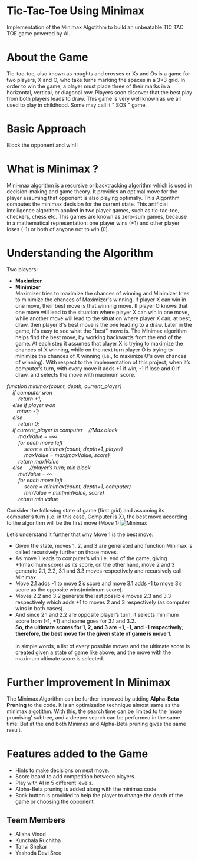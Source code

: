 # Tic-Tac-Toe Using Minimax
Implementation of the Minimax Algotithm to build an unbeatable TIC TAC TOE game powered by AI.

# About the Game
Tic-tac-toe, also known as noughts and crosses or Xs and Os is a game for two players, X and O, who take turns marking the spaces in a 3×3 grid. In order to win the game, a player must place three of their marks in a horizontal, vertical, or diagonal row. Players soon discover that the best play from both players leads to draw. This game is very well known as we all used to play in childhood. Some may call it " SOS " game.
# Basic Approach
Block the opponent and win!!
# What is Minimax ?
Mini-max algorithm is a recursive or backtracking algorithm which is used in decision-making and game theory. It provides an optimal move for the player assuming that opponent is also playing optimally. This Algorithm computes the minimax decision for the current state. This artificial intelligence algorithm applied in two player games, such as tic-tac-toe, checkers, chess etc. This games are known as zero-sum games, because in a mathematical representation: one player wins (+1) and other player loses (-1) or both of anyone not to win (0).
# Understanding the Algorithm
Two players: 
* **Maximizer**
* **Minimizer** <br/>
Maximizer tries to maximize the chances of winning and Minimizer tries to minimize the chances of Maximizer's winning.
If player X can win in one move, their best move is that winning move. If player O knows that one move will lead to the situation where player X can win in one move, while another move will lead to the situation where player X can, at best, draw, then player B's best move is the one leading to a draw. Later in the game, it's easy to see what the "best" move is. The Minimax algorithm helps find the best move, by working backwards from the end of the game. At each step it assumes that player X is trying to maximize the chances of X winning, while on the next turn player O is trying to minimize the chances of X winning (i.e., to maximize O's own chances of winning).
With respect to the implementation of this project, when it’s computer’s turn, with every move it adds +1 if win, -1 if lose and 0 if draw, and selects the move with maximum score.

*function minimax(count, depth, current_player)<br/>
&nbsp;&nbsp;&nbsp;&nbsp;if computer won*<br/>
&nbsp;&nbsp;&nbsp;&nbsp;&nbsp;&nbsp;&nbsp;&nbsp;*return +1;<br/>
&nbsp;&nbsp;&nbsp;&nbsp;else if player won<br/>
&nbsp;&nbsp;&nbsp;&nbsp;&nbsp;&nbsp;&nbsp;return -1;<br/>
&nbsp;&nbsp;&nbsp;&nbsp;else<br/>
&nbsp;&nbsp;&nbsp;&nbsp;&nbsp;&nbsp;&nbsp;&nbsp;return 0;<br/>
&nbsp;&nbsp;&nbsp;&nbsp;if current_player is computer&nbsp;&nbsp;&nbsp;&nbsp;//Max block <br/>
&nbsp;&nbsp;&nbsp;&nbsp;&nbsp;&nbsp;&nbsp;&nbsp;maxValue = −∞<br/>
&nbsp;&nbsp;&nbsp;&nbsp;&nbsp;&nbsp;&nbsp;&nbsp;for each move left <br/>
&nbsp;&nbsp;&nbsp;&nbsp;&nbsp;&nbsp;&nbsp;&nbsp;&nbsp;&nbsp;&nbsp;&nbsp;score = minimax(count, depth+1, player)<br/>
&nbsp;&nbsp;&nbsp;&nbsp;&nbsp;&nbsp;&nbsp;&nbsp;&nbsp;&nbsp;&nbsp;&nbsp;maxValue = max(maxValue, score)<br/>
&nbsp;&nbsp;&nbsp;&nbsp;&nbsp;&nbsp;&nbsp;&nbsp;return maxValue<br/>
&nbsp;&nbsp;&nbsp;&nbsp;else &nbsp;&nbsp;&nbsp;&nbsp;//player’s turn; min block<br/>
&nbsp;&nbsp;&nbsp;&nbsp;&nbsp;&nbsp;&nbsp;&nbsp;minValue = ∞<br/>
&nbsp;&nbsp;&nbsp;&nbsp;&nbsp;&nbsp;&nbsp;&nbsp;for each move left<br/>
&nbsp;&nbsp;&nbsp;&nbsp;&nbsp;&nbsp;&nbsp;&nbsp;&nbsp;&nbsp;&nbsp;&nbsp;score = minimax(count, depth+1, computer)<br/>
&nbsp;&nbsp;&nbsp;&nbsp;&nbsp;&nbsp;&nbsp;&nbsp;&nbsp;&nbsp;&nbsp;&nbsp;minValue = min(minValue, score)<br/>
&nbsp;&nbsp;&nbsp;&nbsp;&nbsp;&nbsp;&nbsp;&nbsp;return min value<br/>*

Consider the following state of game (first grid) and assuming its computer’s turn (i.e. in this case, Computer is X), the best move according to the algorithm will be the first move (Move 1)
![Minimax](https://user-images.githubusercontent.com/60230072/88391922-bc0fbf00-cdd8-11ea-916f-1bab4998b297.png)

Let’s understand it further that why Move 1 is the best move:
* Given the state, moves 1, 2, and 3 are generated and function Minimax is called recursively further on those moves.
* As move 1 leads to computer’s win i.e. end of the game, giving +1(maximum score) as its score, on the other hand, move 2 and 3 generate 2.1, 2.2, 3.1 and 3.3 moves respectively and recursively call Minimax.
* Move 2.1 adds -1 to move 2’s score and move 3.1 adds -1 to move 3’s score as the opposite wins(minimum score).
* Moves 2.2 and 3.2 generate the last possible moves 2.3 and 3.3 respectively which adds +1 to moves 2 and 3 respectively (as computer wins in both cases).
* And since 2.1 and 2.2 are opposite player’s turn, it selects minimum score from (-1, +1) and same goes for 3.1 and 3.2. <br/>
**So, the ultimate scores for 1, 2, and 3 are +1, -1, and -1 respectively; therefore, the best move for the given state of game is move 1.** <br/><br/>
In simple words, a list of every possible moves and the ultimate score is created given a state of game like above; and the move with the maximum ultimate score is selected. <br/>
# Further Improvement In Minimax
The Minimax Algorithm can be further improved by adding **Alpha-Beta Pruning** to the code. It is an optimization technique almost same as the minimax algotithm. With this, the search time can be limited to the 'more promising' subtree, and a deeper search can be performed in the same time. But at the end both Minimax and Alpha-Beta pruning gives the same result.

# Features added to the Game
* Hints to make decisions on next move.
* Score board to add competition between players.
* Play with AI in 5 different levels.
* Alpha-Beta pruning is added along with the minimax code.
* Back button is provided to help the player to change the depth of the game or choosing the opponent.


## Team Members
* Alisha Vinod
* Kunchala Ruchitha
* Tanvi Shekar
* Yashoda Devi Sree
